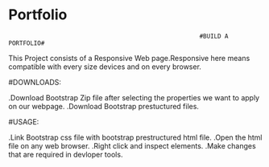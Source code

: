 # Portfolio

                                                         #BUILD A PORTFOLIO#

This Project consists of a Responsive Web page.Responsive here means compatible with every size devices and on every browser.

#DOWNLOADS:
  
  .Download Bootstrap Zip file after selecting the properties we want to apply on our webpage.
  .Download Bootstrap prestuctured files.
  
#USAGE:

  .Link Bootstrap css file with bootstrap prestructured html file.
  .Open the html file on any web browser.
  .Right click and inspect elements.
  .Make changes that are required in devloper tools.

